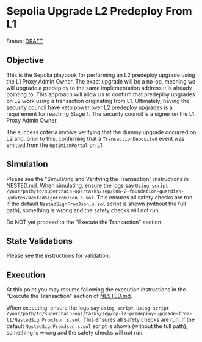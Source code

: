 # Sepolia Upgrade L2 Predeploy From L1

Status: [DRAFT]()

## Objective

This is the Sepolia playbook for performing an L2 predeploy upgrade using the L1 Proxy Admin Owner. The exact upgrade will be a no-op, meaning we will upgrade a predeploy to the same implementation address it is already pointing to. This approach will allow us to confirm that predeploy upgrades on L2 work using a transaction originating from L1.
Ultimately, having the security council have veto power over L2 predeploy upgrades is a requirement for reaching Stage 1. The security council is a signer on the L1 Proxy Admin Owner.

The success criteria involve verifying that the dummy upgrade occurred on L2 and, prior to this, confirming that a `TransactionDeposited` event was emitted from the `OptimismPortal` on L1.


## Simulation

Please see the "Simulating and Verifying the Transaction" instructions in [NESTED.md](../../../NESTED.md).
When simulating, ensure the logs say `Using script /your/path/to/superchain-ops/tasks/sep/006-2-foundation-guardian-updates/NestedSignFromJson.s.sol`.
This ensures all safety checks are run. If the default `NestedSignFromJson.s.sol` script is shown
(without the full path), something is wrong and the safety checks will not run.

Do NOT yet proceed to the "Execute the Transaction" section.

## State Validations

Please see the instructions for [validation](./VALIDATION.md).

## Execution

At this point you may resume following the execution instructions in the "Execute the Transaction" section of [NESTED.md](../../../NESTED.md).

When executing, ensure the logs say `Using script Using script /your/path/to/superchain-ops/tasks/sep/op-l2-predeploy-upgrade-from-l1/NestedSignFromJson.s.sol`. This ensures all safety checks are run. If the default `NestedSignFromJson.s.sol` script is shown (without the full path), something is wrong and the safety checks will not run.
